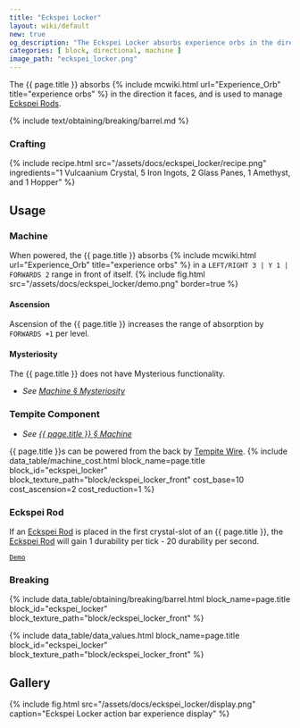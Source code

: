 ```yaml
---
title: "Eckspei Locker"
layout: wiki/default
new: true
og_description: "The Eckspei Locker absorbs experience orbs in the direction it faces, and is used to manage Eckspei Rods"
categories: [ block, directional, machine ]
image_path: "eckspei_locker.png"
---
```


The {{ page.title }} absorbs {% include mcwiki.html url="Experience_Orb" title="experience orbs" %} in the direction it faces, and is used to manage [Eckspei Rods](/wiki/Eckspei_Rod).

<!-- Obtaining -->
<!-- Breaking -->
{% include text/obtaining/breaking/barrel.md %}

### Crafting
{% include recipe.html src="/assets/docs/eckspei_locker/recipe.png" ingredients="1 Vulcaanium Crystal, 5 Iron Ingots, 2 Glass Panes, 1 Amethyst, and 1 Hopper" %}

## Usage
### Machine
When powered, the {{ page.title }} absorbs {% include mcwiki.html url="Experience_Orb" title="experience orbs" %} in a `LEFT/RIGHT 3 | Y 1 | FORWARDS 2` range in front of itself.
{% include fig.html src="/assets/docs/eckspei_locker/demo.png" border=true %}
#### Ascension
Ascension of the {{ page.title }} increases the range of absorption by `FORWARDS +1` per level.
#### Mysteriosity
The {{ page.title }} does not have Mysterious functionality.
- *See [Machine § Mysteriosity](/wiki/Machine#mysteriosity)*

### Tempite Component
- *See [{{ page.title }} § Machine ](#machine)*

{{ page.title }}s can be powered from the back by [Tempite Wire](/wiki/Tempite_Wire).
{% include data_table/machine_cost.html block_name=page.title block_id="eckspei_locker" block_texture_path="block/eckspei_locker_front" cost_base=10 cost_ascension=2 cost_reduction=1 %}
### Eckspei Rod
If an [Eckspei Rod](/wiki/Eckspei_Rod) is placed in the first crystal-slot of an {{ page.title }}, the [Eckspei Rod](/wiki/Eckspei_Rod) will gain 1 durability per tick - 20 durability per second.

[`Demo`](https://youtu.be/dpjh2LFJU0E)

### Breaking
{% include data_table/obtaining/breaking/barrel.html block_name=page.title block_id="eckspei_locker" block_texture_path="block/eckspei_locker_front" %}

<!-- Data Values -->
<!-- ID -->
{% include data_table/data_values.html block_name=page.title block_id="eckspei_locker" block_texture_path="block/eckspei_locker_front" %}

## Gallery
{% include fig.html src="/assets/docs/eckspei_locker/display.png" caption="Eckspei Locker action bar experience display" %}
